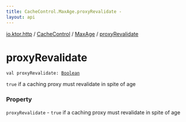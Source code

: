 ```yaml
---
title: CacheControl.MaxAge.proxyRevalidate - 
layout: api
---
```


<div class='api-docs-breadcrumbs'><a href="../../index.html">io.ktor.http</a> / <a href="../index.html">CacheControl</a> / <a href="index.html">MaxAge</a> / <a href="./proxy-revalidate.html">proxyRevalidate</a></div>

# proxyRevalidate

<div class="signature"><code><span class="keyword">val </span><span class="identifier">proxyRevalidate</span><span class="symbol">: </span><a href="https://kotlinlang.org/api/latest/jvm/stdlib/kotlin/-boolean/index.html"><span class="identifier">Boolean</span></a></code></div>

<code>true</code> if a caching proxy must revalidate in spite of age

### Property

<code>proxyRevalidate</code> - <code>true</code> if a caching proxy must revalidate in spite of age